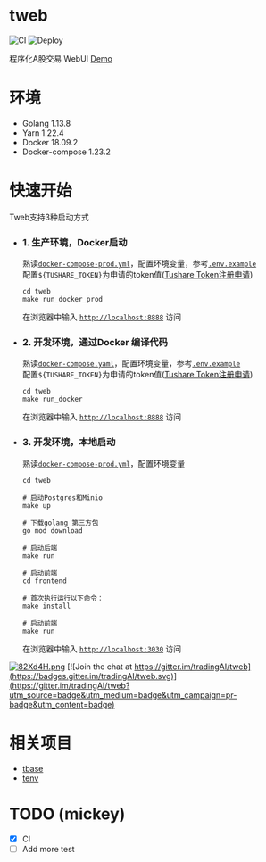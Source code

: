 # tweb
![CI](https://github.com/tradingAI/tweb/workflows/CI/badge.svg)
![Deploy](https://github.com/tradingAI/tweb/workflows/Deploy/badge.svg)


程序化A股交易 WebUI [Demo](http://tweb.aiminders.com/)

# 环境
- Golang 1.13.8
- Yarn 1.22.4
- Docker 18.09.2
- Docker-compose 1.23.2

# 快速开始
Tweb支持3种启动方式
* ### 1. 生产环境，Docker启动
    熟读[`docker-compose-prod.yml`](docker-compose-prod.yaml)，配置环境变量，参考[`.env.example`](.env.example)  
    配置`${TUSHARE_TOKEN}`为申请的token值([Tushare Token注册申请](https://tushare.pro/register?reg=238705))  
    ```
    cd tweb
    make run_docker_prod
    ```
    在浏览器中输入 [`http://localhost:8888`](http://localhost:8888) 访问  

* ### 2. 开发环境，通过Docker 编译代码 
    熟读[`docker-compose.yaml`](docker-compose.yaml)，配置环境变量，参考[`.env.example`](.env.example)  
    配置`${TUSHARE_TOKEN}`为申请的token值([Tushare Token注册申请](https://tushare.pro/register?reg=238705))  
    ```
    cd tweb
    make run_docker
    ```
    在浏览器中输入 [`http://localhost:8888`](http://localhost:8888) 访问  

* ### 3. 开发环境，本地启动
    熟读[`docker-compose-prod.yml`](docker-compose-prod.yaml)，配置环境变量
    ```
    cd tweb

    # 启动Postgres和Minio
    make up

    # 下载golang 第三方包
    go mod download

    # 启动后端
    make run

    # 启动前端
    cd frontend

    # 首次执行运行以下命令：
    make install

    # 启动前端
    make run
    ```

    在浏览器中输入 [`http://localhost:3030`](http://localhost:3030) 访问  

[![82Xd4H.png](https://s1.ax1x.com/2020/03/20/82Xd4H.png)](https://imgchr.com/i/82Xd4H) [![Join the chat at https://gitter.im/tradingAI/tweb](https://badges.gitter.im/tradingAI/tweb.svg)](https://gitter.im/tradingAI/tweb?utm_source=badge&utm_medium=badge&utm_campaign=pr-badge&utm_content=badge)

# 相关项目
- [tbase](https://github.com/tradingAI/tbase)
- [tenv](https://github.com/tradingAI/tenvs)

# TODO (mickey)
- [x] CI
- [ ] Add more test